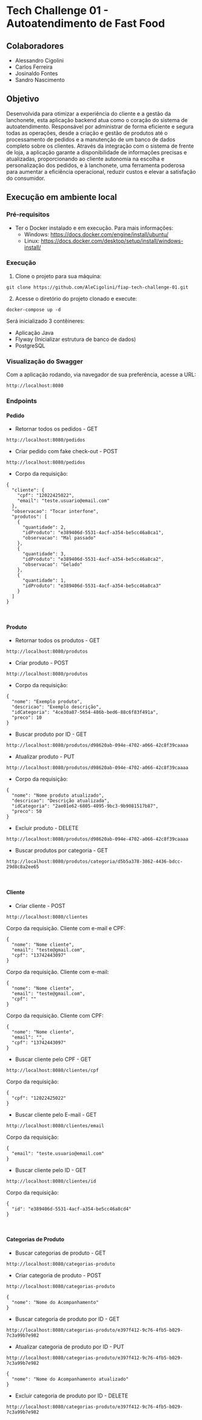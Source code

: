 # Tech Challenge 01 - Autoatendimento de Fast Food
## Colaboradores
- Alessandro Cigolini
- Carlos Ferreira
- Josinaldo Fontes
- Sandro Nascimento

## Objetivo
Desenvolvida para otimizar a experiência do cliente e a gestão da lanchonete, esta aplicação backend atua como o coração do sistema de autoatendimento. 
Responsável por administrar de forma eficiente e segura todas as operações, desde a criação e gestão de produtos até o processamento de pedidos e a manutenção de um banco de dados completo sobre os clientes. 
Através da integração com o sistema de frente de loja, a aplicação garante a disponibilidade de informações precisas e atualizadas, proporcionando ao cliente autonomia na escolha e personalização dos pedidos, 
e à lanchonete, uma ferramenta poderosa para aumentar a eficiência operacional, reduzir custos e elevar a satisfação do consumidor.

## Execução em ambiente local
### Pré-requisitos
- Ter o Docker instalado e em execução. Para mais informações:
  - Windows: https://docs.docker.com/engine/install/ubuntu/
  - Linux: https://docs.docker.com/desktop/setup/install/windows-install/

### Execução
1. Clone o projeto para sua máquina:
```
git clone https://github.com/AleCigolini/fiap-tech-challenge-01.git
```
2. Acesse o diretório do projeto clonado e execute:
```
docker-compose up -d
```

Será inicializado 3 contêineres:
- Aplicação Java
- Flyway (Inicializar estrutura de banco de dados)
- PostgreSQL

### Visualização do Swagger
Com a aplicação rodando, via navegador de sua preferência, acesse a URL:
```
http://localhost:8080
```

### Endpoints

#### Pedido

- Retornar todos os pedidos - GET
```
http://localhost:8080/pedidos
```

- Criar pedido com fake check-out - POST
```
http://localhost:8080/pedidos
```
- Corpo da requisição:
```
{
  "cliente": {
    "cpf": "12022425022",
    "email": "teste.usuario@email.com"
  },
  "observacao": "Tocar interfone",
  "produtos": [
    {
      "quantidade": 2,
      "idProduto": "e389406d-5531-4acf-a354-be5cc46a8ca1",
      "observacao": "Mal passado"
    },
    {
      "quantidade": 3,
      "idProduto": "e389406d-5531-4acf-a354-be5cc46a8ca2",
      "observacao": "Gelado"
    },
    {
      "quantidade": 1,
      "idProduto": "e389406d-5531-4acf-a354-be5cc46a8ca3"
    }
  ]
} 
```
<br/>

#### Produto

- Retornar todos os produtos - GET
```
http://localhost:8080/produtos
```

- Criar produto - POST
```
http://localhost:8080/produtos
```
- Corpo da requisição:
```
{
  "nome": "Exemplo produto",
  "descricao": "Exemplo descrição",
  "idCategoria": "4ce30a87-5654-486b-bed6-88c6f83f491a",
  "preco": 10
}
```

- Buscar produto por ID - GET
```
http://localhost:8080/produtos/d98620ab-094e-4702-a066-42c8f39caaaa
```

- Atualizar produto - PUT
```
http://localhost:8080/produtos/d98620ab-094e-4702-a066-42c8f39caaaa
```
- Corpo da requisição:
```
{
  "nome": "Nome produto atualizado",
  "descricao": "Descrição atualizada",
  "idCategoria": "2ae01e62-6805-4095-9bc3-9b9081517b87",
  "preco": 50
}
```

- Excluir produto - DELETE
```
http://localhost:8080/produtos/d98620ab-094e-4702-a066-42c8f39caaaa
```

- Buscar produtos por categoria - GET
```
http://localhost:8080/produtos/categoria/d5b5a378-3862-4436-bdcc-29d8c8a2ee65
```
<br/>

#### Cliente
- Criar cliente - POST
```
http://localhost:8080/clientes
```
Corpo da requisição. Cliente com e-mail e CPF:
```
{
  "nome": "Nome cliente",
  "email": "teste@gmail.com",
  "cpf": "13742443097"
}
```

Corpo da requisição. Cliente com e-mail:
```
{
  "nome": "Nome cliente",
  "email": "teste@gmail.com",
  "cpf": ""
}
```

Corpo da requisição. Cliente com CPF:
```
{
  "nome": "Nome cliente",
  "email": "",
  "cpf": "13742443097"
}
```
- Buscar cliente pelo CPF - GET
```
http://localhost:8080/clientes/cpf
```
Corpo da requisição:
```
{
  "cpf": "12022425022"
}
```

- Buscar cliente pelo E-mail - GET
```
http://localhost:8080/clientes/email
```
Corpo da requisição:
```
{
  "email": "teste.usuario@email.com"
}
```

- Buscar cliente pelo ID - GET
```
http://localhost:8080/clientes/id
```
Corpo da requisição:
```
{
  "id": "e389406d-5531-4acf-a354-be5cc46a8cd4"
}
```


<br/>

#### Categorias de Produto

- Buscar categorias de produto - GET
```
http://localhost:8080/categorias-produto
```

- Criar categoria de produto - POST
```
http://localhost:8080/categorias-produto
```
```
{
  "nome": "Nome do Acompanhamento"
}
```

- Buscar categoria de produto por ID - GET
```
http://localhost:8080/categorias-produto/e397f412-9c76-4fb5-b029-7c3a99b7e982
```

- Atualizar categoria de produto por ID - PUT
```
http://localhost:8080/categorias-produto/e397f412-9c76-4fb5-b029-7c3a99b7e982
```
```
{
  "nome": "Nome do Acompanhamento atualizado"
}
```

- Excluir categoria de produto por ID - DELETE
```
http://localhost:8080/categorias-produto/e397f412-9c76-4fb5-b029-7c3a99b7e982
```